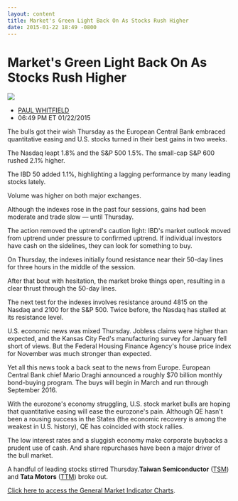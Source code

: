 ```yaml
---
layout: content
title: Market's Green Light Back On As Stocks Rush Higher
date: 2015-01-22 18:49 -0800
---
```



Market's Green Light Back On As Stocks Rush Higher
===================================================


![](https://www.investors.com/wp-content/uploads/ibd-migrated-images/MPv_150123_635575368662384189.png)

* [PAUL WHITFIELD](https://www.investors.com/author/whitfieldp/ "Posts by PAUL WHITFIELD")
* 06:49 PM ET 01/22/2015




The bulls got their wish Thursday as the European Central Bank embraced quantitative easing and U.S. stocks turned in their best gains in two weeks.

  

The Nasdaq leapt 1.8% and the S&P 500 1.5%. The small-cap S&P 600 rushed 2.1% higher.

  

The IBD 50 added 1.1%, highlighting a lagging performance by many leading stocks lately.

  

Volume was higher on both major exchanges.

  

Although the indexes rose in the past four sessions, gains had been moderate and trade slow — until Thursday.

  

The action removed the uptrend's caution light: IBD's market outlook moved from uptrend under pressure to confirmed uptrend. If individual investors have cash on the sidelines, they can look for something to buy.

  

On Thursday, the indexes initially found resistance near their 50-day lines for three hours in the middle of the session.

  

After that bout with hesitation, the market broke things open, resulting in a clear thrust through the 50-day lines.

  

The next test for the indexes involves resistance around 4815 on the Nasdaq and 2100 for the S&P 500. Twice before, the Nasdaq has stalled at its resistance level.

  

U.S. economic news was mixed Thursday. Jobless claims were higher than expected, and the Kansas City Fed's manufacturing survey for January fell short of views. But the Federal Housing Finance Agency's house price index for November was much stronger than expected.

  

Yet all this news took a back seat to the news from Europe. European Central Bank chief Mario Draghi announced a roughly $70 billion monthly bond-buying program. The buys will begin in March and run through September 2016.

  

With the eurozone's economy struggling, U.S. stock market bulls are hoping that quantitative easing will ease the eurozone's pain. Although QE hasn't been a rousing success in the States (the economic recovery is among the weakest in U.S. history), QE has coincided with stock rallies.

  

The low interest rates and a sluggish economy make corporate buybacks a prudent use of cash. And share repurchases have been a major driver of the bull market.

  

A handful of leading stocks stirred Thursday.**Taiwan Semiconductor** ([TSM](https://research.investors.com/quote.aspx?symbol=TSM)) and **Tata Motors** ([TTM](https://research.investors.com/quote.aspx?symbol=TTM)) broke out.

  

[Click here to access the General Market Indicator Charts](https://www.investors.com/pdf/GMI_012315.pdf).




